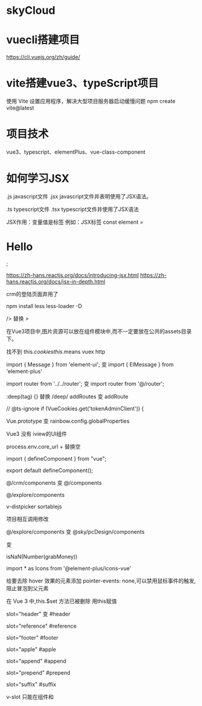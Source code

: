 # skyCloud

# vuecli搭建项目
https://cli.vuejs.org/zh/guide/

# vite搭建vue3、typeScript项目
使用 Vite 设置应用程序，解决大型项目服务器启动缓慢问题
npm create vite@latest

# 项目技术

vue3、typescript、elementPlus、vue-class-component

# 如何学习JSX
.js  javascript文件
.jsx  javascript文件并表明使用了JSX语法。

.ts  typescript文件
.tsx  typescript文件并使用了JSX语法

JSX作用：变量值是标签    例如：JSX标签 const element = <h1>Hello</h1>;

https://zh-hans.reactjs.org/docs/introducing-jsx.html
https://zh-hans.reactjs.org/docs/jsx-in-depth.html





crm的登陆页面弃用了

npm install less less-loader -D

/>  替换  ></input>

在Vue3项目中,图片资源可以放在组件模块中,而不一定要放在公共的assets目录下。



找不到
this.$cookies
this.$means
vuex
http


import { Message } from 'element-ui';
变
import { ElMessage } from 'element-plus'

import router from '../../router';
变
import router from '@/router';



:deep(tag) {} 替换 /deep/
addRoutes 变 addRoute

// @ts-ignore
if (VueCookies.get('tokenAdminClient')) {


Vue.prototype
变
rainbow.config.globalProperties

Vue3 没有 iview的UI组件


process.env.core_url +
替换空


import {
    defineComponent
} from "vue";

export default defineComponent();


@/crm/components
变
@/components

@/explore/components


v-distpicker
sortablejs


项目相互调用修改

@/explore/components
变
@sky/pcDesign/components




<i class="el-icon-plus"></i>
变
<el-icon><Plus /></el-icon>

isNaN(Number(grabMoney))

import * as Icons from '@element-plus/icons-vue'

给要去除 hover 效果的元素添加 pointer-events: none,可以禁用鼠标事件的触发,阻止冒泡到父元素



在 Vue 3 中,this.$set 方法已被删除
用this赋值

slot="header"
变
#header

slot="reference"
#reference

slot="footer"
#footer

slot="apple"
#apple

slot="append"
#append

slot="prepend"
#prepend

slot="suffix"
#suffix

v-slot 只能在组件和 <template> 上使用
<section #footer
<section slot="footer"

<section #header
<section slot="header"

<div #footer
<div slot="footer"

<div class="user-box" #reference>
<div class="user-box" slot="reference">

<div #suffix>
<div slot="suffix">

<span #reference>
<span slot="reference">

slot-scope="scope"
变
v-slot="scope"





.$el.
变
.


:visible.sync
变
v-model

.sync删掉了


要忽略这句代码
// @ts-ignore
VueCookies.get(process.env.VUE_APP_TOKEN_KEY)


@/explore/api/http.js
变
@sky/axios/request2/http.js

@/explore/api/user
变
@sky/axios/request2/user

@/explore/mixins/lyMixin
变
@sky/mixins/lyMixin

@static/
变
@sky/static/

@/pages/
变
@/views/

用法改变
vue3 driver.js



import Vue from 'vue'  --- 这个还有，警告不要使用中
Vue.use()
解决：用引入子组件方式

不要再直接使用 Vue.extend,而要按照 Vue 3 的语法改用 setup、defineComponent 或 Class 语法来定义组件

Main.ts百度地图报错
TypeError: Cannot set properties of undefined (setting '_BMap')

item.component = resolve => require([ '@/views' + item.path + '.vue' ],resolve);
变
item.component = () => import('@/views' + item.path + '.vue');



-webkit-filter: brightness(3);
filter: brightness(3);
亮度提高3倍,使图片变得过度曝光,出现白色偏移
activity

vue3没有mint-ui, 只能换新UI库

@/reportForms/
变
@/

路由
component: resolve => require(['@/views/defaultPath'], resolve)
变
component: () => import('@/views/404.vue')


addRoutes
变
addRoute

vue-router.mjs:1326 Uncaught (in promise) Error: Catch all routes ("*") must now be defined using a param with a custom regexp.
path: '*',
变
path: '/:pathMatch(.*)*',

图片模块化
刷新component问题
vw适配
类名加文件路径
整理插件
罗盘抽奖没显示

npm install vue-luck-draw
变
npm install @lucky-canvas/vue@latest --save

裁切头像，升级版本
npm install vue-cropper@next --save


vue-amap是一套基于Vue 2.0和高德地图的地图组件
npm i -S @vuemap/vue-amap


import echarts from 'echarts'
变
import * as echarts from 'echarts'


在 Vue 3 中,过滤器已经被移除了
filters:
改使用方法过滤


@lljj/vue-json-schema-form 是vue2的
vue3用？
npm install vue-json-schema-form



屏高问题？




v-viewer 目前还不支持 Vue 3

Css 计算问题







